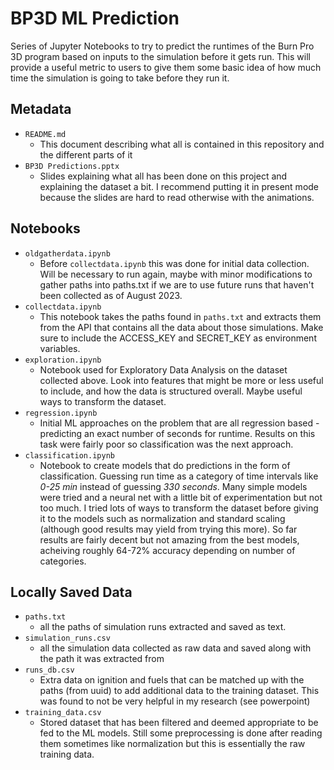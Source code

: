# BP3D ML Prediction
Series of Jupyter Notebooks to try to predict the runtimes of the Burn Pro 3D program based on inputs to the simulation before it gets run. This will provide a useful metric to users to give them some basic idea of how much time the simulation is going to take before they run it.

## Metadata
- `README.md`
    - This document describing what all is contained in this repository and the different parts of it
- `BP3D Predictions.pptx`
    - Slides explaining what all has been done on this project and explaining the dataset a bit. I recommend putting it in present mode because the slides are hard to read otherwise with the animations.

## Notebooks
- `oldgatherdata.ipynb`
  - Before `collectdata.ipynb` this was done for initial data collection. Will be necessary to run again, maybe with minor modifications to gather paths into paths.txt if we are to use future runs that haven't been collected as of August 2023. 
- `collectdata.ipynb`
    - This notebook takes the paths found in `paths.txt` and extracts them from the API that contains all the data about those simulations. Make sure to include the ACCESS_KEY and SECRET_KEY as environment variables.
- `exploration.ipynb`
  - Notebook used for Exploratory Data Analysis on the dataset collected above. Look into features that might be more or less useful to include, and how the data is structured overall. Maybe useful ways to transform the dataset.
- `regression.ipynb`
  - Initial ML approaches on the problem that are all regression based - predicting an exact number of seconds for runtime. Results on this task were fairly poor so classification was the next approach.
- `classification.ipynb`
    - Notebook to create models that do predictions in the form of classification. Guessing run time as a category of time intervals like *0-25 min* instead of guessing *330 seconds*. Many simple models were tried and a neural net with a little bit of experimentation but not too much. I tried lots of ways to transform the dataset before giving it to the models such as normalization and standard scaling (although good results may yield from trying this more). So far results are fairly decent but not amazing from the best models, acheiving roughly 64-72% accuracy depending on number of categories. 

## Locally Saved Data
- `paths.txt`
  - all the paths of simulation runs extracted and saved as text. 
- `simulation_runs.csv`
  - all the simulation data collected as raw data and saved along with the path it was extracted from
- `runs_db.csv`
  - Extra data on ignition and fuels that can be matched up with the paths (from uuid) to add additional data to the training dataset. This was found to not be very helpful in my research (see powerpoint)
- `training_data.csv`
  - Stored dataset that has been filtered and deemed appropriate to be fed to the ML models. Still some preprocessing is done after reading them sometimes like normalization but this is essentially the raw training data.

